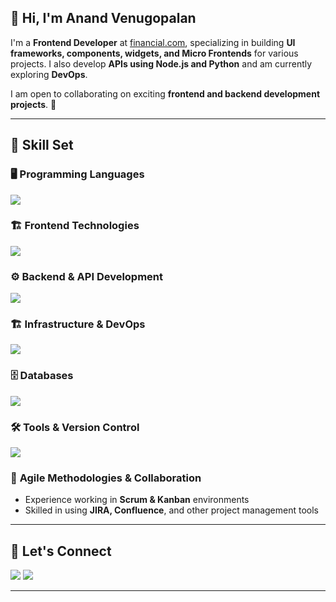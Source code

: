 ## 👋 Hi, I'm Anand Venugopalan  

I'm a **Frontend Developer** at [financial.com](https://financial.com/), specializing in building **UI frameworks, components, widgets, and Micro Frontends** for various projects. I also develop **APIs using Node.js and Python** and am currently exploring **DevOps**.  

I am open to collaborating on exciting **frontend and backend development projects**. 🚀  

---

## 🔹 Skill Set  

### 🖥️ **Programming Languages**  
<p align="left">
  <img src="https://skillicons.dev/icons?i=js,ts,python" />
</p>  

### 🏗️ **Frontend Technologies**  
<p align="left">
  <img src="https://skillicons.dev/icons?i=html,css,scss,angular,vue,react" />
</p>  

### ⚙️ **Backend & API Development**  
<p align="left">
  <img src="https://skillicons.dev/icons?i=nodejs,express,flask" />
</p>  

### 🏗️ **Infrastructure & DevOps**  
<p align="left">
  <img src="https://skillicons.dev/icons?i=docker,kubernetes,jenkins,terraform,ansible,githubactions" />
</p>  

### 🗄️ **Databases**  
<p align="left">
  <img src="https://skillicons.dev/icons?i=mysql,mongodb,elasticsearch" />
</p>  

### 🛠️ **Tools & Version Control**  
<p align="left">
  <img src="https://skillicons.dev/icons?i=git,linux" />
</p>  

### 📌 **Agile Methodologies & Collaboration**  
- Experience working in **Scrum & Kanban** environments  
- Skilled in using **JIRA, Confluence**, and other project management tools  

---

## 🤝 Let's Connect  
<p align="left">
  <a href="https://www.linkedin.com/in/anand-v-89330b16"><img src="https://skillicons.dev/icons?i=linkedin" /></a>  
  <a href="mailto:anandvg46@gmail.com"><img src="https://skillicons.dev/icons?i=gmail" /></a>  
</p>

---

